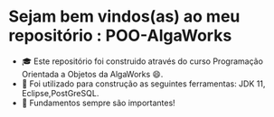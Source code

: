 # Sejam bem vindos(as) ao meu repositório : POO-AlgaWorks


- :mortar_board: Este repositório foi construido através do curso Programação Orientada a Objetos da AlgaWorks 😄.
- :construction: Foi utilizado para construção as seguintes ferramentas: JDK 11, Eclipse,PostGreSQL.
- :memo: Fundamentos sempre são importantes! 
